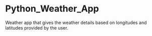 # Python_Weather_App
Weather app that gives the weather details based on longitudes and latitudes provided by the user.
